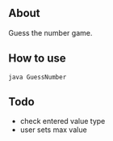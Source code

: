## About
Guess the number game.

## How to use
```
java GuessNumber
```

## Todo
* check entered value type
* user sets max value
